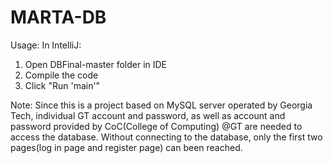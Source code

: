 # MARTA-DB
Usage:
In IntelliJ:
1. Open DBFinal-master folder in IDE
2. Compile the code
3. Click "Run 'main'"

Note: Since this is a project based on MySQL server operated by Georgia Tech, individual GT account and password, as well as account and password provided by CoC(College of Computing) @GT are needed to access the database. Without connecting to the database, only the first two pages(log in page and register page) can been reached.
